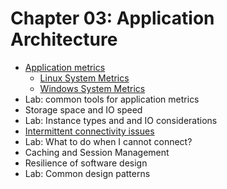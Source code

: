 # Chapter 03: Application Architecture

* [Application metrics](./ApplicationMetrics.md)
  * [Linux System Metrics](./LinuxSystemMetrics.md)
  * [Windows System Metrics](./WindowsSystemMetrics.md)
* Lab: common tools for application metrics
* Storage space and IO speed
* Lab: Instance types and and IO considerations
* [Intermittent connectivity issues](./IntermittentConnectivity.md)
* Lab: What to do when I cannot connect?
* Caching and Session Management
* Resilience of software design
* Lab: Common design patterns
